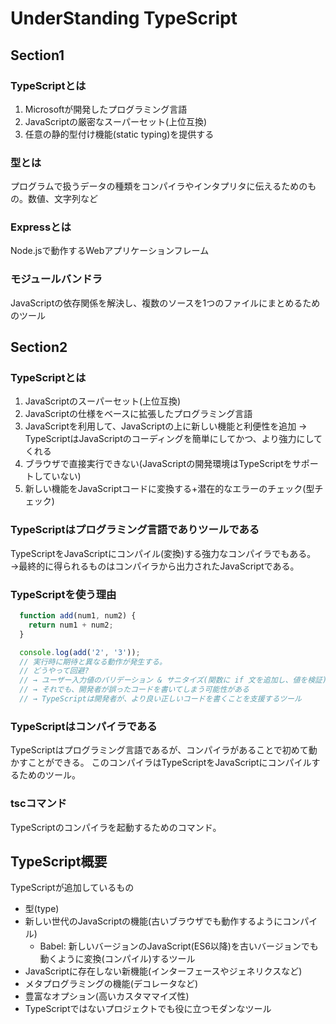# UnderStanding TypeScript

## Section1

### TypeScriptとは
1. Microsoftが開発したプログラミング言語
2. JavaScriptの厳密なスーパーセット(上位互換)
3. 任意の静的型付け機能(static typing)を提供する

### 型とは
プログラムで扱うデータの種類をコンパイラやインタプリタに伝えるためのもの。数値、文字列など

### Expressとは
Node.jsで動作するWebアプリケーションフレーム

### モジュールバンドラ
JavaScriptの依存関係を解決し、複数のソースを1つのファイルにまとめるためのツール

## Section2

### TypeScriptとは
1. JavaScriptのスーパーセット(上位互換)
2. JavaScriptの仕様をベースに拡張したプログラミング言語
3. JavaScriptを利用して、JavaScriptの上に新しい機能と利便性を追加
    → TypeScriptはJavaScriptのコーディングを簡単にしてかつ、より強力にしてくれる
4. ブラウザで直接実行できない(JavaScriptの開発環境はTypeScriptをサポートしていない)
5. 新しい機能をJavaScriptコードに変換する+潜在的なエラーのチェック(型チェック)


### TypeScriptはプログラミング言語でありツールである
TypeScriptをJavaScriptにコンパイル(変換)する強力なコンパイラでもある。
→最終的に得られるものはコンパイラから出力されたJavaScriptである。

### TypeScriptを使う理由

```js
  function add(num1, num2) {
    return num1 + num2;
  }

  console.log(add('2', '3'));
  // 実行時に期待と異なる動作が発生する。
  // どうやって回避?
  // → ユーザー入力値のバリデーション & サニタイズ(関数に if 文を追加し、値を検証)
  // → それでも、開発者が誤ったコードを書いてしまう可能性がある
  // → TypeScriptは開発者が、より良い正しいコードを書くことを支援するツール
```

### TypeScriptはコンパイラである
TypeScriptはプログラミング言語であるが、コンパイラがあることで初めて動かすことができる。
このコンパイラはTypeScriptをJavaScriptにコンパイルするためのツール。

### tscコマンド
TypeScriptのコンパイラを起動するためのコマンド。


## TypeScript概要
TypeScriptが追加しているもの
- 型(type)
- 新しい世代のJavaScriptの機能(古いブラウザでも動作するようにコンパイル)
    - Babel: 新しいバージョンのJavaScript(ES6以降)を古いバージョンでも動くように変換(コンパイル)するツール
- JavaScriptに存在しない新機能(インターフェースやジェネリクスなど)
- メタプログラミングの機能(デコレータなど)
- 豊富なオプション(高いカスタママイズ性)
- TypeScriptではないプロジェクトでも役に立つモダンなツール

